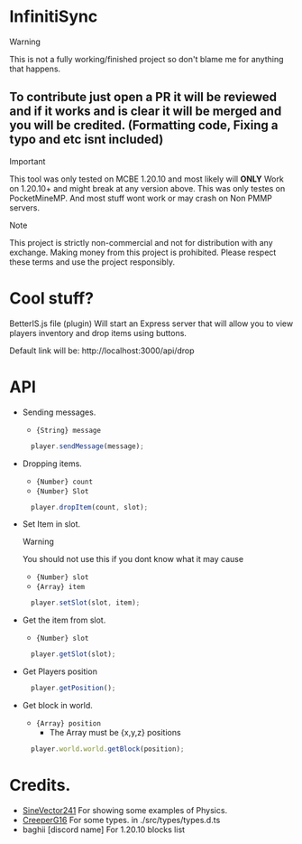 # InfinitiSync 

> [!WARNING]
> This is not a fully working/finished project so don't blame me for anything that happens.


## To contribute just open a PR it will be reviewed and if it works and is clear it will be merged and you will be credited. (Formatting code, Fixing a typo and etc isnt included) 

> [!IMPORTANT]
> This tool was only tested on MCBE 1.20.10 and most likely will **ONLY** Work on 1.20.10+ and might break at any version above.
> This was only testes on PocketMineMP. And most stuff wont work or may crash on Non PMMP servers.

> [!NOTE]
> This project is strictly non-commercial and not for distribution with any exchange. Making money from this project is prohibited. Please respect these terms and use the project responsibly.

# Cool stuff?
BetterIS.js file (plugin) Will start an Express server that will allow you to view players inventory and drop items using buttons.

Default link will be: http://localhost:3000/api/drop
# API
  - Sending messages.
    - `{String} message`

    ```js
      player.sendMessage(message);
    ```
  - Dropping items.
    - `{Number} count`
    - `{Number} Slot`

    ```js
      player.dropItem(count, slot);
    ```
  - Set Item in slot.

    > [!WARNING]
    > You should not use this if you dont know what it may cause
    - `{Number} slot`
    - `{Array} item`

    ```js
      player.setSlot(slot, item);
    ```
  - Get the item from slot.
    - `{Number} slot`

    ```js
      player.getSlot(slot);
    ```
  - Get Players position

    ```js
      player.getPosition();
    ```
  - Get block in world.
    - `{Array} position`
      - The Array must be {x,y,z} positions

    ```js
      player.world.world.getBlock(position);
    ```
 # Credits.
  - [SineVector241](https://github.com/SineVector241) For showing some examples of Physics.
  - [CreeperG16](https://github.com/CreeperG16) For some types. in ./src/types/types.d.ts
  - baghii [discord name] For 1.20.10 blocks list

